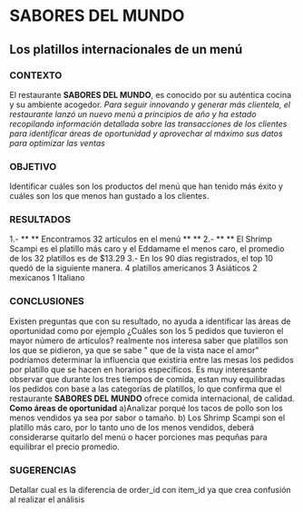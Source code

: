 # SABORES DEL MUNDO 
## Los platillos internacionales de un menú
###  CONTEXTO
El restaurante **SABORES DEL MUNDO**, es conocido por su auténtica cocina y su ambiente acogedor. 
_Para seguir innovando y generar más clientela, el restaurante lanzó un nuevo menú a principios de año y ha estado recopilando información detallada sobre las transacciones de los clientes para identificar áreas de oportunidad y aprovechar al máximo sus datos para optimizar las ventas_
### OBJETIVO
Identificar cuáles son los productos del menú que han tenido más éxito y cuáles son los que menos han gustado a los clientes.
### RESULTADOS
1.- ** ** Encontramos 32 artículos en el menú ** **
2.- ** ** El Shrimp Scampi es el platillo más caro y el Eddamame el menos caro, el promedio de los 32 platillos es de $13.29
3.- En los 90 días registrados, el top 10 quedó de la siguiente manera.
  4 platillos americanos
  3 Asiáticos 
  2 mexicanos
  1 Italiano
 
  ### CONCLUSIONES 
Existen preguntas que con su resultado, no ayuda a identificar las áreas de oportunidad como por ejemplo ¿Cuáles son los 5 pedidos que tuvieron el mayor número de artículos? realmente nos interesa saber que platillos son los que se pidieron, ya que se sabe " que de la vista nace el amor" podríamos determinar la influencia que existiria entre las mesas los pedidos por platillo que se hacen en horarios específicos. 
  Es muy interesante observar que durante los tres tiempos de comida, estan muy equilibradas los pedidos con base a las categorías de platillos, lo que confirma que el restaurante **SABORES DEL MUNDO** ofrece comida internacional, de calidad. 
  **__Como áreas de oportunidad__**
  a)Analizar porqué los tacos de pollo son los menos vendidos ya sea por sabor o tamaño.
  b) Los Shrimp Scampi son el platillo más caro, por lo tanto uno de los menos vendidos, deberá considerarse quitarlo del menú o hacer porciones mas pequñas para equilibrar el precio promedio.
  
### SUGERENCIAS
Detallar cual es la diferencia de order_id con item_id ya que crea confusión al realizar el análisis
